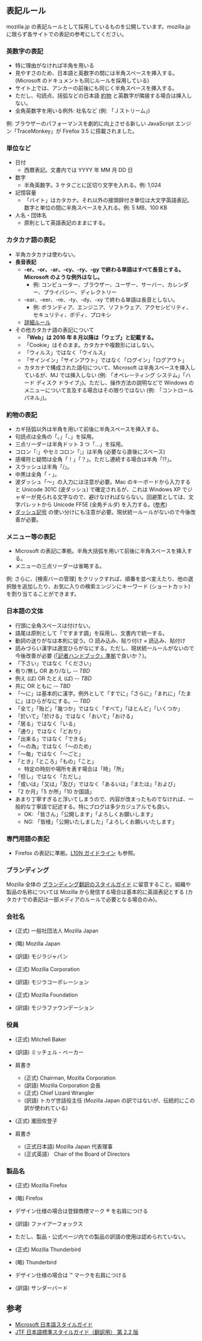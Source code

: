 ## 表記ルール

mozilla.jp の表記ルールとして採用しているものを公開しています。mozilla.jp に限らず各サイトでの表記の参考にしてください。

### 英数字の表記

-   特に理由がなければ半角を用いる
-   見やすさのため、日本語と英数字の間には半角スペースを挿入する。(Microsoft
    のドキュメントも同じルールを採用している)
-   サイト上では、アンカーの前後にも同じく半角スペースを挿入する。
-   ただし、句読点、括弧などの日本語
    [約物](http://ja.wikipedia.org/wiki/%E7%B4%84%E7%89%A9)
    と英数字が隣接する場合は挿入しない。
-   全角英数字を用いる例外: 社名など (例: 「Ｊストリーム」)

例: ブラウザーのパフォーマンスを劇的に向上させる新しい JavaScript エンジン「TraceMonkey」が Firefox 3.5 に搭載されました。

### 単位など

- 日付
    - 西暦表記。文書内では YYYY 年 MM 月 DD 日
- 数字
    - 半角英数字。3 ケタごとに区切り文字を入れる。例: 1,024
- 記憶容量
    - 「バイト」はカタカナ。それ以外の接頭辞付き単位は大文字英語表記。数字と単位の間に半角スペースを入れる。例: 5 MB、100 KB
- 人名・団体名
    - 原則として英語表記のままにする。

### カタカナ語の表記

-   半角カタカナは使わない。
-   **長音表記**
    - **-er、-or、-ar、-cy、-ry、-gy で終わる単語はすべて長音とする。Microsoft のような例外はなし。**
        - 例: コンピューター、ブラウザー、ユーザー、サーバー、カレンダー、プライバシー、ディレクトリー
    - -ear、-eer、-re、-ty、-dy、-xy で終わる単語は長音としない。
        - 例: ボランティア、エンジニア、ソフトウェア、アクセシビリティ、セキュリティ、ボディ、プロキシ
    - [詳細ルール](https://docs.google.com/spreadsheets/d/1yIKTUY07tjAALpBecYW0ZQ0r4pbAppEO82OwivfY7iQ)
-   その他カタカナ語の表記について
    -   **「Web」は 2016 年 8 月以降は「ウェブ」と記載する。**
    -   「Cookie」はそのまま。カタカナや複数形にはしない。
    -   「ウィルス」ではなく「ウイルス」
    -   「サインイン」「サインアウト」ではなく「ログイン」「ログアウト」
    -   カタカナで構成された語句について、Microsoft
        は半角スペースを挿入しているが、MJ では挿入しない (例:
        「オペレーティング システム」「ハード ディスク
        ドライブ」)。ただし、操作方法の説明などで Windows
        のメニューについて言及する場合はその限りではない (例:
        「コントロール パネル」)。

### 約物の表記

-   カギ括弧以外は半角を用いて前後に半角スペースを挿入する。
-   句読点は全角の「。」「、」を採用。
-   三点リーダーは半角ドット 3 つ「...」を採用。
-   コロン「:」やセミコロン「;」は半角 (必要なら直後にスペース)
-   感嘆符と疑問は全角「！」「？」。ただし連続する場合は半角「!?」。
-   スラッシュは半角「/」。
-   中黒は全角「・」。
-   波ダッシュ「〜」の入力には注意が必要。Mac のキーボードから入力すると
    Unicode 301C (波ダッシュ) で確定されるが、これは Windows XP
    でジャギーが見られる文字なので、避けなければならない。回避策としては、文字パレットから
    Unicode FF5E (全角チルダ)
    を入力する。([参考](http://ja.wikipedia.org/wiki/%E6%B3%A2%E3%83%80%E3%83%83%E3%82%B7%E3%83%A5))
-   [ダッシュ記号](http://ja.wikipedia.org/wiki/%E3%83%80%E3%83%83%E3%82%B7%E3%83%A5_%28%E8%A8%98%E5%8F%B7%29)
    の使い分けにも注意が必要。現状統一ルールがないので今後改善が必要。

### メニュー等の表記

-   Microsoft
    の表記に準拠。半角大括弧を用いて前後に半角スペースを挿入する。
-   メニューの三点リーダーは省略する。

例: さらに、[検索バーの管理] をクリックすれば、順番を並べ変えたり、他の選択肢を追加したり、お気に入りの検索エンジンにキーワード (ショートカット) を割り当てることができます。

### 日本語の文体

-   行頭に全角スペースは付けない。
-   語尾は原則として「ですます調」を採用し、文書内で統一する。
-   動詞の送りがなは本則に従う。○ 読み込み、貼り付け × 読込み、貼付け
-   読みづらい漢字は適宜ひらがなにする。ただし、現状統一ルールがないので今後改善が必要
    ([「記者ハンドブック」準拠](https://docs.google.com/spreadsheets/d/1y-hC-xMXawCgcYZwJDnvuSlAOTgMRLLyqXurpYkJbYE/)で良いか？)。
-   「下さい」ではなく「ください」
-   有り/無し OR あり/なし -- _TBD_
-   例え (ば) OR たとえ (ば) -- _TBD_
-   共に OR ともに -- _TBD_
-   「〜に」は基本的に漢字。例外として「すでに」「さらに」「まれに」「たまに」はひらがなにする。-- _TBD_
-   「全て」「殆ど」「幾つか」ではなく「すべて」「ほとんど」「いくつか」
-   「於いて」「於ける」ではなく「おいて」「おける」
-   「居る」ではなく「いる」
-   「通り」ではなく「どおり」
-   「出来る」ではなく「できる」
-   「〜の為」ではなく「〜のため」
-   「〜毎」ではなく「〜ごと」
-   「とき」「ところ」「もの」「こと」
    - 特定の時刻や場所を表す場合は「時」「所」
-   「但し」ではなく「ただし」
-   「或いは」「又は」「及び」ではなく「あるいは」「または」「および」
-   「2 か月」「5 か所」「10 か国語」
-   あまり丁寧すぎると浮いてしまうので、内容が改まったものでなければ、一般的な丁寧語で記述する。特にブログは多少カジュアルでも良い。
    -   OK: 「皆さん」「公開します」「よろしくお願いします」
    -   NG: 「皆様」「公開いたしました」「よろしくお願いいたします」

### 専門用語の表記

-   Firefox の表記に準拠。[L10N ガイドライン](https://github.com/mozilla-japan/translation/wiki/L10N-Guideline) も参照。

### ブランディング

Mozilla 全体の [ブランディング翻訳のスタイルガイド](http://www.mozilla.org/en-US/styleguide/communications/translation/) に留意すること。組織や製品の名称については Mozilla から発信する場合は基本的に英語表記とする (カタカナでの表記は一部メディアのルールで必要となる場合のみ)。

### 会社名

-   (正式) 一般社団法人 Mozilla Japan
-   (略) Mozilla Japan
-   (訳語) モジラジャパン

-   (正式) Mozilla Corporation
-   (訳語) モジラコーポレーション

-   (正式) Mozilla Foundation
-   (訳語) モジラファウンデーション

### 役員

-   (正式) Mitchell Baker
-   (訳語) ミッチェル・ベーカー
-   肩書き
    -   (正式) Chairman, Mozilla Corporation
    -   (訳語) Mozilla Corporation 会長
    -   (正式) Chief Lizard Wrangler
    -   (訳語) トカゲ世話役主任 (Mozilla Japan
        の訳ではないが、伝統的にこの訳が使われている)

-   (正式) 瀧田佐登子
-   肩書き
    -   (正式日本語) Mozilla Japan 代表理事
    -   (正式英語） Chair of the Board of Directors

### 製品名

-   (正式) Mozilla Firefox
-   (略) Firefox
-   デザイン仕様の場合は登録商標マーク ® を右肩につける
-   (訳語) ファイアーフォックス
-   ただし、製品・公式ページ内での製品の訳語の使用は認められていない。

-   (正式) Mozilla Thunderbird
-   (略) Thunderbird
-   デザイン仕様の場合は ™ マークを右肩につける
-   (訳語) サンダーバード

## 参考
- [Microsoft 日本語スタイルガイド](https://www.microsoft.com/Language/ja-jp/StyleGuides.aspx)
- [JTF 日本語標準スタイルガイド（翻訳用） 第 2.2 版](http://www.jtf.jp/jp/style_guide/styleguide_top.html)
